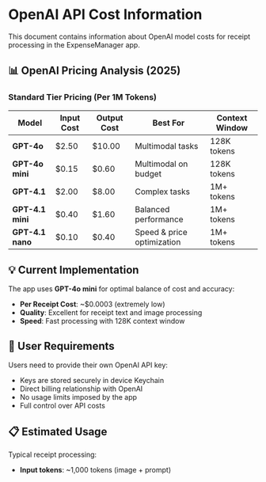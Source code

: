 # OpenAI API Cost Information

This document contains information about OpenAI model costs for receipt processing in the ExpenseManager app.

## 📊 **OpenAI Pricing Analysis (2025)**

### **Standard Tier Pricing (Per 1M Tokens)**

| Model | Input Cost | Output Cost | Best For | Context Window |
|-------|------------|-------------|----------|----------------|
| **GPT-4o** | $2.50 | $10.00 | Multimodal tasks | 128K tokens |
| **GPT-4o mini** | $0.15 | $0.60 | Multimodal on budget | 128K tokens |
| **GPT-4.1** | $2.00 | $8.00 | Complex tasks | 1M+ tokens |
| **GPT-4.1 mini** | $0.40 | $1.60 | Balanced performance | 1M+ tokens |
| **GPT-4.1 nano** | $0.10 | $0.40 | Speed & price optimization | 1M+ tokens |

## 💡 **Current Implementation**

The app uses **GPT-4o mini** for optimal balance of cost and accuracy:
- **Per Receipt Cost**: ~$0.0003 (extremely low)
- **Quality**: Excellent for receipt text and image processing  
- **Speed**: Fast processing with 128K context window

## 🔧 **User Requirements**

Users need to provide their own OpenAI API key:
- Keys are stored securely in device Keychain
- Direct billing relationship with OpenAI
- No usage limits imposed by the app
- Full control over API costs

## 📋 **Estimated Usage**

Typical receipt processing:
- **Input tokens**: ~1,000 tokens (image + prompt)
